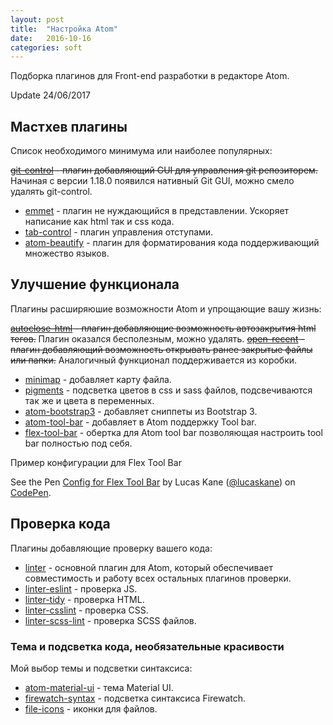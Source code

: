 ```yaml
---
layout: post
title:  "Настройка Atom"
date:   2016-10-16
categories: soft
---
```


Подборка плагинов для Front-end разработки в редакторе Atom.

Update 24/06/2017

## Мастхев плагины

Список необходимого минимума или наиболее популярных:

~~[git-control][git-control] - плагин добавляющий GUI для управления git репозиторем.~~
Начиная с версии 1.18.0 появился нативный Git GUI, можно смело удалять git-control.

* [emmet][emmet] - плагин не нуждающийся в представлении. Ускоряет написание как html так и css кода.
* [tab-control][tab-control] - плагин управления отступами.
* [atom-beautify][atom-beautify] - плагин для форматирования кода поддерживающий множество языков.


## Улучшение функционала

Плагины расширяюшие возможности Atom и упрощающие вашу жизнь:

~~[autoclose-html][autoclose-html] - плагин добавляющие возможность автозакрытия html тегов.~~
Плагин оказался бесполезным, можно удалять.
~~[open-recent][open-recent] - плагин добавляющий возможность открывать ранее закрытые файлы или папки.~~
Аналогичный функционал поддерживается из коробки.

* [minimap][minimap] - добавляет карту файла.
* [pigments][pigments] - подсветка цветов в css и sass файлов, подсвечиваются так же и цвета в переменных.
* [atom-bootstrap3][atom-bootstrap3] - добавляет сниппеты из Bootstrap 3.
* [atom-tool-bar][atom-tool-bar] - добавляет в Atom поддержку Tool bar.
* [flex-tool-bar][flex-tool-bar] - обертка для Atom tool bar позволяющая настроить tool bar полностью под себя.

Пример конфигурации для Flex Tool Bar

<p data-height="265" data-theme-id="0" data-slug-hash="aJrNMm" data-default-tab="js" data-user="lucaskane" data-embed-version="2" data-pen-title="Config for Flex Tool Bar" class="codepen">See the Pen <a href="https://codepen.io/lucaskane/pen/aJrNMm/">Config for Flex Tool Bar</a> by Lucas Kane (<a href="https://codepen.io/lucaskane">@lucaskane</a>) on <a href="https://codepen.io">CodePen</a>.</p>
<script async src="https://production-assets.codepen.io/assets/embed/ei.js"></script>

## Проверка кода

Плагины добавляющие проверку вашего кода:

* [linter][linter] - основной плагин для Atom, который обеспечивает совместимость и работу всех остальных плагинов проверки.
* [linter-eslint][linter-eslint] - проверка JS.
* [linter-tidy][linter-tidy] - проверка HTML.
* [linter-csslint][linter-csslint] - проверка CSS.
* [linter-scss-lint][linter-scss-lint] - проверка SCSS файлов.

### Тема и подсветка кода, необязательные красивости

Мой выбор темы и подсветки синтаксиса:

* [atom-material-ui][atom-material-ui] - тема Material UI.
* [firewatch-syntax][firewatch-syntax] - подсветка синтаксиса Firewatch.
* [file-icons][file-icons] - иконки для файлов.

[atom-beautify]: https://atom.io/packages/atom-beautify
[atom-bootstrap3]: https://atom.io/packages/atom-bootstrap3
[autoclose-html]: https://atom.io/packages/autoclose-html
[emmet]: https://atom.io/packages/emmet
[file-icons]: https://atom.io/packages/file-icons
[git-control]: https://atom.io/packages/git-control
[linter]: https://atom.io/packages/linter
[linter-eslint]: https://atom.io/packages/linter-eslint
[linter-scss-lint]: https://atom.io/packages/linter-scss-lint
[linter-csslint]: https://atom.io/packages/linter-csslint
[linter-tidy]: https://atom.io/packages/linter-tidy
[minimap]: https://atom.io/packages/minimap
[open-recent]: https://atom.io/packages/open-recent
[pigments]: https://atom.io/packages/pigments
[tab-control]: https://atom.io/packages/tab-control
[atom-tool-bar]: https://atom.io/packages/tool-bar
[flex-tool-bar]: https://atom.io/packages/flex-tool-bar

[atom-material-ui]: https://atom.io/themes/atom-material-ui
[firewatch-syntax]: https://atom.io/themes/firewatch-syntax

